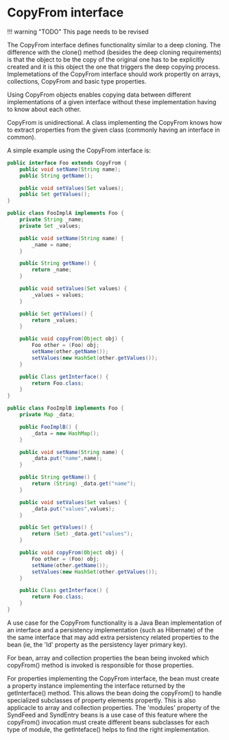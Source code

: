 # CopyFrom interface

!!! warning "TODO"
    This page needs to be revised

The CopyFrom interface defines functionality similar to a deep cloning. The
difference with the clone() method (besides the deep cloning requirements) is
that the object to be the copy of the original one has to be explicitly created
and it is this object the one that triggers the deep copying process.
Implemetations of the CopyFrom interface should work propertly on arrays,
collections, CopyFrom and basic type properties.

Using CopyFrom objects enables copying data between different implementations of
a given interface without these implementation having to know about each other.

CopyFrom is unidirectional. A class implementing the CopyFrom knows how to
extract properties from the given class (commonly having an interface in
common).

A simple example using the CopyFrom interface is:

```java
public interface Foo extends CopyFrom {
    public void setName(String name);
    public String getName();

    public void setValues(Set values);
    public Set getValues();
}

public class FooImplA implements Foo {
    private String _name;
    private Set _values;

    public void setName(String name) {
        _name = name;
    }

    public String getName() {
        return _name;
    }

    public void setValues(Set values) {
        _values = values;
    }

    public Set getValues() {
        return _values;
    }

    public void copyFrom(Object obj) {
        Foo other = (Foo) obj;
        setName(other.getName());
        setValues(new HashSet(other.getValues());
    }

    public Class getInterface() {
        return Foo.class;
    }
}

public class FooImplB implements Foo {
    private Map _data;

    public FooImplB() {
        _data = new HashMap();
    }

    public void setName(String name) {
        _data.put("name",name);
    }

    public String getName() {
        return (String) _data.get("name");
    }

    public void setValues(Set values) {
        _data.put("values",values);
    }

    public Set getValues() {
        return (Set) _data.get("values");
    }

    public void copyFrom(Object obj) {
        Foo other = (Foo) obj;
        setName(other.getName());
        setValues(new HashSet(other.getValues());
    }

    public Class getInterface() {
        return Foo.class;
    }
}
```

A use case for the CopyFrom functionality is a Java Bean implementation of an
interface and a persistency implementation (such as Hibernate) of the the same
interface that may add extra persistency related properties to the bean (ie, the
'Id' property as the persistency layer primary key).

For bean, array and collection properties the bean being invoked which
copyFrom() method is invoked is responsible for those properties.

For properties implementing the CopyFrom interface, the bean must create a
property instance implementing the interface returned by the getInterface()
method. This allows the bean doing the copyFrom() to handle specialized
subclasses of property elements propertly. This is also applicacle to array and
collection properties. The 'modules' property of the SyndFeed and SyndEntry
beans is a use case of this feature where the copyFrom() invocation must create
different beans subclasses for each type of module, the getInteface() helps to
find the right implementation.
